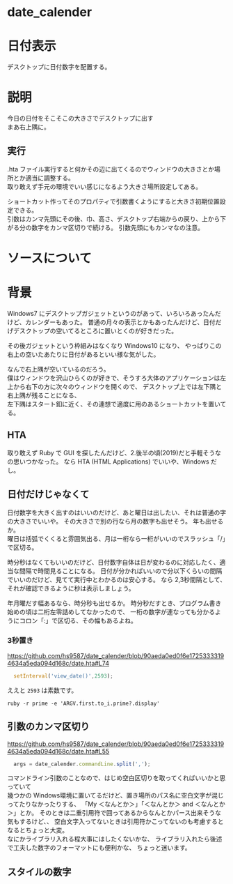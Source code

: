 # date_calender
# 日付表示
デスクトップに日付数字を配置する。

# 説明
今日の日付をそこそこの大きさでデスクトップに出す  
まあ右上隅に。

## 実行
.hta ファイル実行すると何かその辺に出てくるのでウィンドウの大きさとか場所とか適当に調整する。  
取り敢えず手元の環境でいい感じになるよう大きさ場所設定してある。

ショートカット作ってそのプロパティで引数書くようにすると大きさ初期位置設定できる。  
引数はカンマ先頭にその後、巾、高さ、デスクトップ右端からの戻り、上から下がる分の数字をカンマ区切りで続ける。
引数先頭にもカンマなの注意。

# ソースについて


# 背景
Windows7 にデスクトップガジェットというのがあって、いろいろあったんだけど、カレンダーもあった。
普通の月々の表示とかもあったんだけど、日付だげデスクトップの空いてるところに置いとくのが好きだった。

その後ガジェットという枠組みはなくなり Windows10 になり、
やっぱりこの右上の空いたあたりに日付があるといい様な気がした。

なんで右上隅が空いているのだろう。  
僕はウィンドウを沢山ひらくのが好きで、そうすろ大体のアプリケーションは左上から右下の方に次々のウィンドウを開くので、
デスクトップ上では左下隅と右上隅が残ることになる、  
左下隅はスタート釦に近く、その連想で適度に用のあるショートカットを置いてる。  

## HTA
取り敢えず Ruby で GUI を探したんだけど、2.後半の頃(2019)だと手軽そうなの思いつかなった。
なら HTA (HTML Applications) でいいや、Windows だし。

## 日付だけじゃなくて
日付数字を大きく出すのはいいのだけど、あと曜日は出したい、それは普通の字の大きさでいいや。
その大きさで別の行なら月の数字も出せそう。
年も出せるか。  
曜日は括弧でくくると雰囲気出る、月は一桁なら一桁がいいのでスラッシュ「/」で区切る。

時分秒はなくてもいいのだけど、日付数字自体は日が変わるのに対応したく、適当な間隔で時間見ることになる。
日付が分かればいいので分以下くらいの間隔でいいのだけど、見てて実行中とわかるのは安心する。
なら 2,3秒間隔として、それが確認できるように秒は表示しましょう。

年月曜だす幅あるなら、時分秒も出せるか。
時分秒だすとき、プログラム書き始めの頃は二桁左零詰めしてなかったので、
一桁の数字が連なっても分かるようにコロン「:」で区切る、その幅もあるよね。

### 3秒置き
https://github.com/hs9587/date_calender/blob/90aeda0ed0f6e17253333194634a5eda094d168c/date.hta#L74
```javascript
  setInterval('view_date()',2593);
```
ええと `2593` は素数です。
```
ruby -r prime -e 'ARGV.first.to_i.prime?.display'
```
## 引数のカンマ区切り
https://github.com/hs9587/date_calender/blob/90aeda0ed0f6e17253333194634a5eda094d168c/date.hta#L55
```javascript
  args = date_calender.commandLine.split(',');
```
コマンドライン引数のことなので、はじめ空白区切りを取ってくればいいかと思っていて  
幾つかの Windows環境に置いてるだけど、置き場所のパス名に空白文字が混じってたりなかったりする、
「My ＜なんとか＞」「＜なんとか＞ and ＜なんとか＞」とか。
そのときは二重引用符で囲ってあるからなんとかパース出来そうな気もするけど、、
空白文字入ってないときは引用符かこってないのも考慮するとなるとちょっと大変。  
なにかライブラリ入れる程大事にはしたくないかな、
ライブラリ入れたら後述で工夫した数字のフォーマットにも便利かな、
ちょっと迷います。


## スタイルの数字

